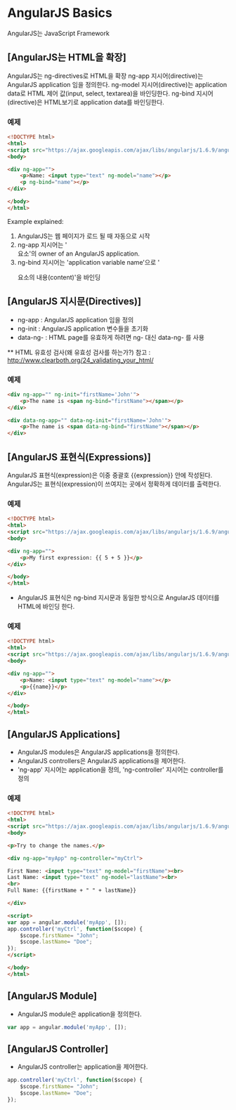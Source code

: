 # AngularJS Basics
  AngularJS는 JavaScript Framework
<script> 태그를 사용하여 HTML 페이지에 추가 할 수 있다.
AngularJS는 지시어(Directives)로 HTML 속성을 확장하고 표현식(Expressions)으로 HTML에 데이터를 바인딩한다.

** 데이터 바인딩(Data Binding)
  데이터 바인딩 이란 두 데이터 혹은 정보의 소스를 모두 일치시키는 기법이다.
즉 화면에 보이는 데이터와 브라우저 메모리에 있는 데이터를 일치시키는 기법
 - 참고 : https://sungjk.github.io/2015/11/22/AngularJS(2).html


## [AngularJS는 JavaScript 프레임 워크]
  JavaScript로 작성된 라이브러리이다.
AngularJS는 JavaScript 파일로 배포되며 스크립트 태그가 있는 웹 페이지에 추가 할 수 있다.

<script src="https://ajax.googleapis.com/ajax/libs/angularjs/1.6.9/angular.min.js"></script>


## [AngularJS는 HTML을 확장]
  AngularJS는 ng-directives로 HTML을 확장
ng-app 지시어(directive)는 AngularJS application 임을 정의한다.
ng-model 지시어(directive)는 application data로 HTML 제어 값(input, select, textarea)을 바인딩한다.
ng-bind 지시어(directive)은 HTML보기로 application data를 바인딩한다.

### 예제
~~~html
<!DOCTYPE html>
<html>
<script src="https://ajax.googleapis.com/ajax/libs/angularjs/1.6.9/angular.min.js"></script>
<body>

<div ng-app="">
    <p>Name: <input type="text" ng-model="name"></p>
    <p ng-bind="name"></p>
</div>

</body>
</html>
~~~
Example explained:
 1) AngularJS는 웹 페이지가 로드 될 때 자동으로 시작
 2) ng-app 지시어는 '<div> 요소'의 owner of an AngularJS application.
 3) ng-bind 지시어는 'application variable name'으로 '<p> 요소의 내용(content)'을 바인딩


## [AngularJS 지시문(Directives)]
 - ng-app : AngularJS application 임을 정의
 - ng-init : AngularJS application 변수들을 초기화
 - data-ng- : HTML page를 유효하게 하려면 ng- 대신 data-ng- 를 사용

 ** HTML 유효성 검사(왜 유효성 검사를 하는가?)
참고 : http://www.clearboth.org/24_validating_your_html/

### 예제
~~~html
<div ng-app="" ng-init="firstName='John'">
    <p>The name is <span ng-bind="firstName"></span></p>
</div>
~~~
~~~html
<div data-ng-app="" data-ng-init="firstName='John'">
    <p>The name is <span data-ng-bind="firstName"></span></p>
</div>
~~~


## [AngularJS 표현식(Expressions)]
  AngularJS 표현식(expression)은 이중 중괄호 {{expression}} 안에 작성된다.
AngularJS는 표현식(expression)이 쓰여지는 곳에서 정확하게 데이터를 출력한다.

### 예제
~~~html
<!DOCTYPE html>
<html>
<script src="https://ajax.googleapis.com/ajax/libs/angularjs/1.6.9/angular.min.js"></script>
<body>

<div ng-app="">
    <p>My first expression: {{ 5 + 5 }}</p>
</div>

</body>
</html>
~~~

 - AngularJS 표현식은 ng-bind 지시문과 동일한 방식으로 AngularJS 데이터를 HTML에 바인딩 한다.

### 예제
~~~html
<!DOCTYPE html>
<html>
<script src="https://ajax.googleapis.com/ajax/libs/angularjs/1.6.9/angular.min.js"></script>
<body>

<div ng-app="">
    <p>Name: <input type="text" ng-model="name"></p>
    <p>{{name}}</p>
</div>

</body>
</html>
~~~


## [AngularJS Applications]
 - AngularJS modules은 AngularJS applications을 정의한다.
 - AngularJS controllers은 AngularJS applications을 제어한다.
 - 'ng-app' 지시어는 application을 정의, 'ng-controller' 지시어는 controller를 정의

### 예제
~~~html
<!DOCTYPE html>
<html>
<script src="https://ajax.googleapis.com/ajax/libs/angularjs/1.6.9/angular.min.js"></script>
<body>

<p>Try to change the names.</p>

<div ng-app="myApp" ng-controller="myCtrl">

First Name: <input type="text" ng-model="firstName"><br>
Last Name: <input type="text" ng-model="lastName"><br>
<br>
Full Name: {{firstName + " " + lastName}}

</div>

<script>
var app = angular.module('myApp', []);
app.controller('myCtrl', function($scope) {
    $scope.firstName= "John";
    $scope.lastName= "Doe";
});
</script>

</body>
</html>
~~~

## [AngularJS Module]
 - AngularJS module은 application을 정의한다.

~~~javascript
var app = angular.module('myApp', []);
~~~

## [AngularJS Controller]
 - AngularJS controller는 application을 제어한다.
~~~javascript
app.controller('myCtrl', function($scope) {
    $scope.firstName= "John";
    $scope.lastName= "Doe";
});
~~~
